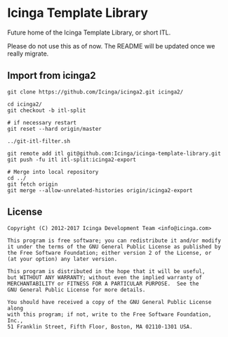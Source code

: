 Icinga Template Library
=======================

Future home of the Icinga Template Library, or short ITL.

Please do not use this as of now. The README will be updated once we really migrate.

## Import from icinga2

    git clone https://github.com/Icinga/icinga2.git icinga2/

    cd icinga2/
    git checkout -b itl-split

    # if necessary restart
    git reset --hard origin/master

    ../git-itl-filter.sh

    git remote add itl git@github.com:Icinga/icinga-template-library.git
    git push -fu itl itl-split:icinga2-export

    # Merge into local repository
    cd ../
    git fetch origin
    git merge --allow-unrelated-histories origin/icinga2-export

## License

    Copyright (C) 2012-2017 Icinga Development Team <info@icinga.com>

    This program is free software; you can redistribute it and/or modify
    it under the terms of the GNU General Public License as published by
    the Free Software Foundation; either version 2 of the License, or
    (at your option) any later version.

    This program is distributed in the hope that it will be useful,
    but WITHOUT ANY WARRANTY; without even the implied warranty of
    MERCHANTABILITY or FITNESS FOR A PARTICULAR PURPOSE.  See the
    GNU General Public License for more details.

    You should have received a copy of the GNU General Public License along
    with this program; if not, write to the Free Software Foundation, Inc.,
    51 Franklin Street, Fifth Floor, Boston, MA 02110-1301 USA.
